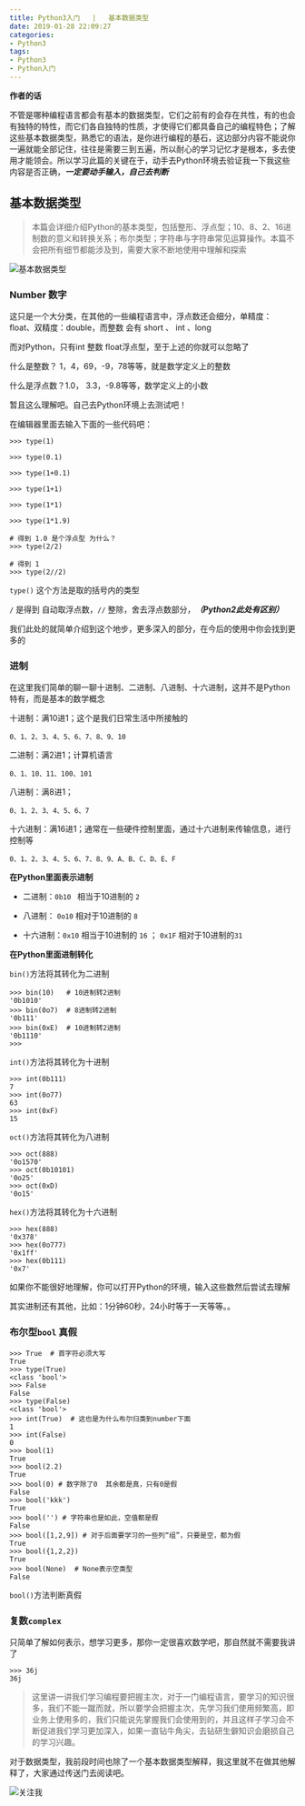 ```yaml
---
title: Python3入门   |   基本数据类型
date: 2019-01-28 22:09:27
categories:
- Python3
tags:
- Python3
- Python入门
---
```



**作者的话**

不管是哪种编程语言都会有基本的数据类型，它们之前有的会存在共性，有的也会有独特的特性，而它们各自独特的性质，才使得它们都具备自己的编程特色；了解这些基本数据类型，熟悉它的语法，是你进行编程的基石，这边部分内容不能说你一遍就能全部记住，往往是需要三到五遍，所以耐心的学习记忆才是根本，多去使用才能领会。所以学习此篇的关键在于，动手去Python环境去验证我一下我这些内容是否正确，***一定要动手输入，自己去判断***

<!-- more -->
## 基本数据类型

> 本篇会详细介绍Python的基本类型，包括整形、浮点型；10、8、2、16进制数的意义和转换关系；布尔类型；字符串与字符串常见运算操作。本篇不会把所有细节都能涉及到，需要大家不断地使用中理解和探索

![基本数据类型](https://upload-images.jianshu.io/upload_images/11278476-d64d78f09ab9aec9.png?imageMogr2/auto-orient/strip%7CimageView2/2/w/1240)

### Number 数字

这只是一个大分类，在其他的一些编程语言中，浮点数还会细分，单精度：float、双精度：double，而整数 会有 short 、 int 、long

而对Python，只有int 整数 float浮点型，至于上述的你就可以忽略了

什么是整数？ 1，4，69，-9，78等等，就是数学定义上的整数

什么是浮点数？1.0， 3.3，-9.8等等，数学定义上的小数

暂且这么理解吧。自己去Python环境上去测试吧！

在编辑器里面去输入下面的一些代码吧：

```
>>> type(1)

>>> type(0.1)

>>> type(1+0.1)

>>> type(1+1)

>>> type(1*1)

>>> type(1*1.9)

# 得到 1.0 是个浮点型 为什么？
>>> type(2/2)

# 得到 1 
>>> type(2//2)
```

`type()` 这个方法是取的括号内的类型

`/` 是得到 自动取浮点数，`//` 整除，舍去浮点数部分，***（Python2此处有区别）***

我们此处的就简单介绍到这个地步，更多深入的部分，在今后的使用中你会找到更多的

### 进制

在这里我们简单的聊一聊十进制、二进制、八进制、十六进制，这并不是Python特有，而是基本的数学概念

十进制：满10进1；这个是我们日常生活中所接触的

`0、1、2、3、4、5、6、7、8、9、10`

二进制：满2进1；计算机语言

`0、1、10、11、100、101`

八进制：满8进1；

`0、1、2、3、4、5、6、7`

十六进制：满16进1；通常在一些硬件控制里面，通过十六进制来传输信息，进行控制等

`0、1、2、3、4、5、6、7、8、9、A、B、C、D、E、F`

**在Python里面表示进制**

- 二进制：`0b10 ` 相当于10进制的 `2`

- 八进制： `0o10` 相对于10进制的  `8`

- 十六进制：`0x10` 相当于10进制的 `16`  ； `0x1F` 相对于10进制的`31`


**在Python里面进制转化**

``bin()``方法将其转化为二进制

```
>>> bin(10)   # 10进制转2进制
'0b1010'
>>> bin(0o7)  # 8进制转2进制
'0b111'
>>> bin(0xE)  # 10进制转2进制
'0b1110'
>>>
```

`int()`方法将其转化为十进制

```
>>> int(0b111)
7
>>> int(0o77)
63
>>> int(0xF)
15
```
`oct()`方法将其转化为八进制

```
>>> oct(888)
'0o1570'
>>> oct(0b10101)
'0o25'
>>> oct(0xD)
'0o15'
```


`hex()`方法将其转化为十六进制

```
>>> hex(888)
'0x378'
>>> hex(0o777)
'0x1ff'
>>> hex(0b111)
'0x7'
```

如果你不能很好地理解，你可以打开Python的环境，输入这些数然后尝试去理解

其实进制还有其他，比如：1分钟60秒，24小时等于一天等等。。

### 布尔型`bool`  真假

```
>>> True  # 首字符必须大写
True
>>> type(True)
<class 'bool'>
>>> False
False
>>> type(False)
<class 'bool'>
>>> int(True)  # 这也是为什么布尔归类到number下面
1
>>> int(False)
0
>>> bool(1)
True
>>> bool(2.2)
True
>>> bool(0) # 数字除了0  其余都是真，只有0是假
False
>>> bool('kkk')
True
>>> bool('') # 字符串也是如此，空值都是假
False
>>> bool([1,2,9]) # 对于后面要学习的一些列“组”，只要是空，都为假
True
>>> bool({1,2,2})
True
>>> bool(None)  # None表示空类型
False
```

`bool()`方法判断真假

### 复数`complex`

只简单了解如何表示，想学习更多，那你一定很喜欢数学吧，那自然就不需要我讲了

```
>>> 36j
36j
```

> 这里讲一讲我们学习编程要把握主次，对于一门编程语言，要学习的知识很多，我们不能一蹴而就，所以要学会把握主次，先学习我们使用频繁高，即业务上使用多的，我们只能说先掌握我们会使用到的，并且这样子学习会不断促进我们学习更加深入，如果一直钻牛角尖，去钻研生僻知识会磨损自己的学习兴趣。

对于数据类型，我前段时间也除了一个基本数据类型解释，我这里就不在做其他解释了，大家通过传送门去阅读吧。



![关注我](https://upload-images.jianshu.io/upload_images/11278476-9a81399a80fd9bcf.jpg?imageMogr2/auto-orient/strip%7CimageView2/2/w/1240)
